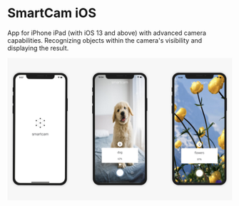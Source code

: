 # SmartCam iOS

App for iPhone iPad (with iOS 13 and above) with advanced camera capabilities. Recognizing objects within the camera's visibility and displaying the result.

![](test/screenshots/1.png)
